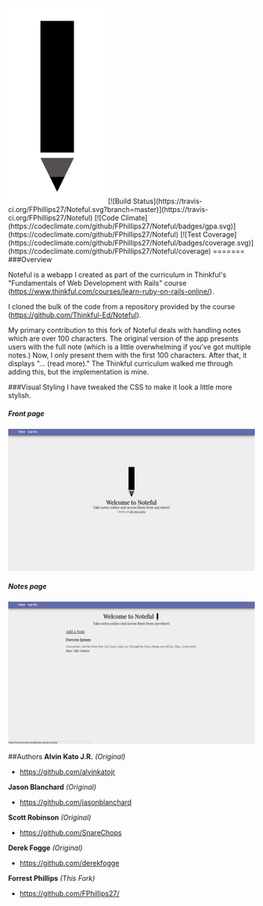 <img src="app/assets/images/Noteful.png" width="200">
[![Build Status](https://travis-ci.org/FPhillips27/Noteful.svg?branch=master)](https://travis-ci.org/FPhillips27/Noteful) [![Code Climate](https://codeclimate.com/github/FPhillips27/Noteful/badges/gpa.svg)](https://codeclimate.com/github/FPhillips27/Noteful) [![Test Coverage](https://codeclimate.com/github/FPhillips27/Noteful/badges/coverage.svg)](https://codeclimate.com/github/FPhillips27/Noteful/coverage)
=======
###Overview

Noteful is a webapp I created as part of the curriculum in Thinkful's "Fundamentals of Web Development with Rails" course (https://www.thinkful.com/courses/learn-ruby-on-rails-online/). 

I cloned the bulk of the code from a repository provided by the course (https://github.com/Thinkful-Ed/Noteful).

My primary contribution to this fork of Noteful deals with handling notes which are over 100 characters. 
The original version of the app presents users with the full note (which is a little overwhelming if you've got multiple notes.) 
Now, I only present them with the first 100 characters. After that, it displays "... (read more)." 
The Thinkful curriculum walked me through adding this, but the implementation is mine.

###Visual Styling
I have tweaked the CSS to make it look a little more stylish.

##### Front page
![Noteful Front Page](app/assets/images/NotefulForkFrontPage.jpg?raw=true "Noteful Front Page")

##### Notes page
![Noteful Notes Page](app/assets/images/NotefulForkNotePage.jpg?raw=true "Noteful Notes Page")

##Authors
**Alvin Kato J.R.** _(Original)_
* https://github.com/alvinkatojr

**Jason Blanchard** _(Original)_
* https://github.com/jasonblanchard

**Scott Robinson** _(Original)_
* https://github.com/SnareChops

**Derek Fogge** _(Original)_
* https://github.com/derekfogge

**Forrest Phillips** _(This Fork)_
* https://github.com/FPhillips27/
